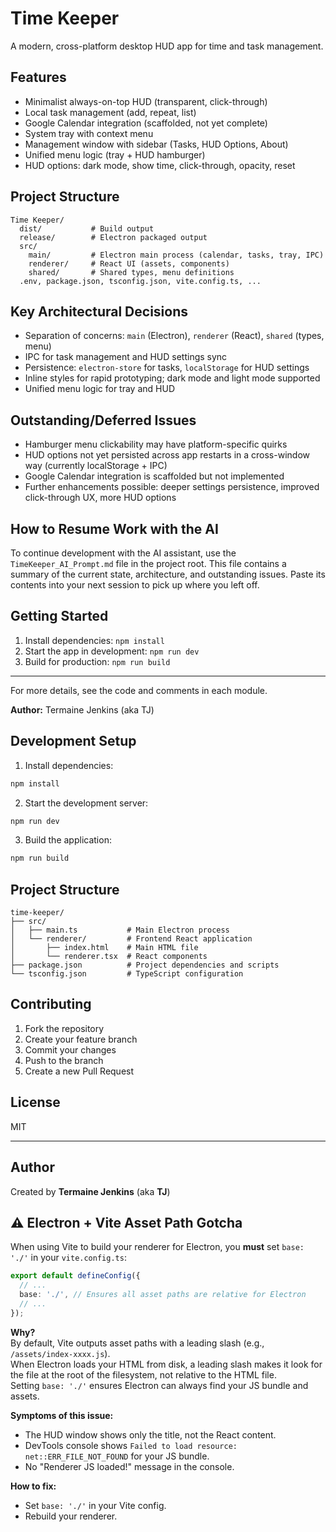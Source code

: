 # Time Keeper

A modern, cross-platform desktop HUD app for time and task management.

## Features
- Minimalist always-on-top HUD (transparent, click-through)
- Local task management (add, repeat, list)
- Google Calendar integration (scaffolded, not yet complete)
- System tray with context menu
- Management window with sidebar (Tasks, HUD Options, About)
- Unified menu logic (tray + HUD hamburger)
- HUD options: dark mode, show time, click-through, opacity, reset

## Project Structure
```
Time Keeper/
  dist/           # Build output
  release/        # Electron packaged output
  src/
    main/         # Electron main process (calendar, tasks, tray, IPC)
    renderer/     # React UI (assets, components)
    shared/       # Shared types, menu definitions
  .env, package.json, tsconfig.json, vite.config.ts, ...
```

## Key Architectural Decisions
- Separation of concerns: `main` (Electron), `renderer` (React), `shared` (types, menu)
- IPC for task management and HUD settings sync
- Persistence: `electron-store` for tasks, `localStorage` for HUD settings
- Inline styles for rapid prototyping; dark mode and light mode supported
- Unified menu logic for tray and HUD

## Outstanding/Deferred Issues
- Hamburger menu clickability may have platform-specific quirks
- HUD options not yet persisted across app restarts in a cross-window way (currently localStorage + IPC)
- Google Calendar integration is scaffolded but not implemented
- Further enhancements possible: deeper settings persistence, improved click-through UX, more HUD options

## How to Resume Work with the AI
To continue development with the AI assistant, use the `TimeKeeper_AI_Prompt.md` file in the project root. This file contains a summary of the current state, architecture, and outstanding issues. Paste its contents into your next session to pick up where you left off.

## Getting Started
1. Install dependencies: `npm install`
2. Start the app in development: `npm run dev`
3. Build for production: `npm run build`

---

For more details, see the code and comments in each module.

**Author:** Termaine Jenkins (aka TJ)

## Development Setup

1. Install dependencies:
```bash
npm install
```

2. Start the development server:
```bash
npm run dev
```

3. Build the application:
```bash
npm run build
```

## Project Structure

```
time-keeper/
├── src/
│   ├── main.ts           # Main Electron process
│   └── renderer/         # Frontend React application
│       ├── index.html    # Main HTML file
│       └── renderer.tsx  # React components
├── package.json          # Project dependencies and scripts
└── tsconfig.json         # TypeScript configuration
```

## Contributing

1. Fork the repository
2. Create your feature branch
3. Commit your changes
4. Push to the branch
5. Create a new Pull Request

## License

MIT

---

## Author

Created by **Termaine Jenkins** (aka **TJ**)

## ⚠️ Electron + Vite Asset Path Gotcha

When using Vite to build your renderer for Electron, you **must** set `base: './'` in your `vite.config.ts`:

```ts
export default defineConfig({
  // ...
  base: './', // Ensures all asset paths are relative for Electron
  // ...
});
```

**Why?**  
By default, Vite outputs asset paths with a leading slash (e.g., `/assets/index-xxxx.js`).  
When Electron loads your HTML from disk, a leading slash makes it look for the file at the root of the filesystem, not relative to the HTML file.  
Setting `base: './'` ensures Electron can always find your JS bundle and assets.

**Symptoms of this issue:**
- The HUD window shows only the title, not the React content.
- DevTools console shows `Failed to load resource: net::ERR_FILE_NOT_FOUND` for your JS bundle.
- No "Renderer JS loaded!" message in the console.

**How to fix:**
- Set `base: './'` in your Vite config.
- Rebuild your renderer. 